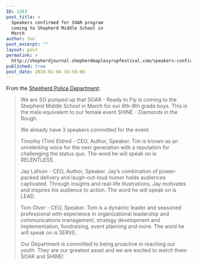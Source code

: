 ```yaml
---
ID: 1263
post_title: >
  Speakers confirmed for SOAR program
  coming to Shepherd Middle School in
  March
author: Jon
post_excerpt: ""
layout: post
permalink: >
  http://shepherdjournal.shepherdmaplesyrupfestival.com/speakers-confirmed-for-soar-program-coming-to-shepherd-middle-school-in-march
published: true
post_date: 2018-02-04 16:58:06
---
```

From the <a href="https://www.facebook.com/permalink.php?story_fbid=1811848838833676&amp;id=205632619455314">Shepherd Police Department</a>:
<blockquote>We are SO pumped up that SOAR - Ready to Fly is coming to the Shepherd Middle School in March for our 6th-8th grade boys. This is the male equivalent to our fem<span class="text_exposed_show">ale event SHINE - Diamonds in the Rough.</span>

We already have 3 speakers committed for the event:

Timothy (Tim) Eldred - CEO, Author, Speaker. Tim is known as an unrelenting voice for the next generation with a reputation for challenging the status quo. The word he will speak on is RELENTLESS.

Jay Lafoon - CEO, Author, Speaker. Jay’s combination of power-packed delivery and laugh-out-loud humor holds audiences captivated. Through insights and real-life illustrations, Jay motivates and inspires his audience to action. The word he will speak on is LEAD.

Tom Olver - CEO, Speaker. Tom is a dynamic leader and seasoned professional with experience in organizational leadership and communications management, strategy development and implementation, fundraising, event planning and more. The word he will speak on is SERVE.

Our Department is committed to being proactive in reaching our youth. They are our greatest asset and we are excited to watch them SOAR and SHINE!</blockquote>